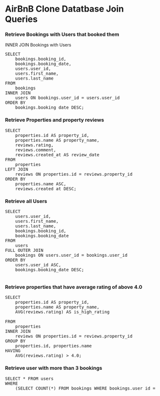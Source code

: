# AirBnB Clone Datatbase Join Queries
### Retrieve Bookings with Users that booked them
<p> INNER JOIN Bookings with Users</p>
<pre>
SELECT 
    bookings.booking_id,
    bookings.booking_date,
    users.user_id,
    users.first_name,
    users.last_name
FROM 
    bookings
INNER JOIN 
    users ON bookings.user_id = users.user_id
ORDER BY 
    bookings.booking_date DESC;
</pre>

### Retrieve Properties and property reviews
<pre>
SELECT 
    properties.id AS property_id,
    properties.name AS property_name,
    reviews.rating,
    reviews.comment,
    reviews.created_at AS review_date
FROM        
    properties
LEFT JOIN 
    reviews ON properties.id = reviews.property_id
ORDER BY 
    properties.name ASC,
    reviews.created_at DESC;
</pre>

### Retrieve all Users 
<pre>
SELECT 
    users.user_id,
    users.first_name,
    users.last_name,
    bookings.booking_id,
    bookings.booking_date
FROM 
    users
FULL OUTER JOIN 
    bookings ON users.user_id = bookings.user_id
ORDER BY 
    users.user_id ASC,
    bookings.booking_date DESC;

</pre>

### Retrieve properties that have average rating of above 4.0
<pre>
SELECT 
    properties.id AS property_id,
    properties.name AS property_name,
    AVG(reviews.rating) AS is_high_rating

FROM 
    properties
INNER JOIN 
    reviews ON properties.id = reviews.property_id
GROUP BY 
    properties.id, properties.name
HAVING 
    AVG(reviews.rating) > 4.0;
</pre>

### Retrieve user with more than 3 bookings
<pre>
SELECT * FROM users
WHERE 
    (SELECT COUNT(*) FROM bookings WHERE bookings.user_id = users.user_id) > 3;
</pre>